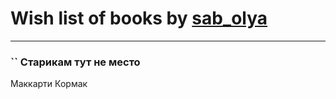 # Wish list of books by [sab_olya](http://vk.com/id139338401)
---

### `` Старикам тут не место
Маккарти Кормак

